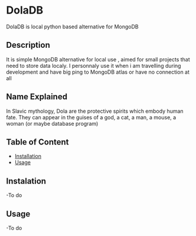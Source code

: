 # DolaDB
DolaDB is local python based alternative for MongoDB

## Description
It is simple MongoDB alternative for local use , aimed for small projects that need to store data localy.
I personnaly use it when i am travelling during development and have big ping to MongoDB atlas or have no connection at all

## Name Explained
In Slavic mythology, Dola are the protective spirits which embody human fate. They can appear in the guises of a god, a cat, a man, a mouse, a woman (or maybe database program)


## Table of Content

- [Installation](#installation)
- [Usage](#usage)

## Instalation
 -To do
 
## Usage
 -To do
